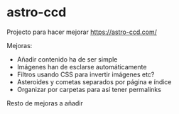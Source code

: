 # astro-ccd

Projecto para hacer mejorar https://astro-ccd.com/

Mejoras:

- Añadir contenido ha de ser simple
- Imágenes han de esclarse automáticamente
- Filtros usando CSS para invertir imágenes etc?
- Asteroides y cometas separados por página e índice
- Organizar por carpetas para así tener permalinks

Resto de mejoras a añadir